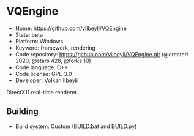 # VQEngine

- Home: https://github.com/vilbeyli/VQEngine
- State: beta
- Platform: Windows
- Keyword: framework, rendering
- Code repository: https://github.com/vilbeyli/VQEngine.git (@created 2020, @stars 428, @forks 19)
- Code language: C++
- Code license: GPL-3.0
- Developer: Volkan Ilbeyli

DirectX11 real-time renderer.

## Building

- Build system: Custom (BUILD.bat and BUILD.py)
